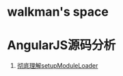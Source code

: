 # walkman's space

AngularJS源码分析
======================
1. [彻底理解setupModuleLoader](https://github.com/walkerqiao/walkman/blob/master/angular-setupmoduleloader.md)
